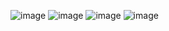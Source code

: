 ![image](https://github.com/kesh1508/STM32/assets/48319804/180bea98-2139-451b-9078-e9b9a07b8059)
![image](https://github.com/kesh1508/STM32/assets/48319804/1119a7cd-2b81-4b97-b910-1b25af4cc078)
![image](https://github.com/kesh1508/STM32/assets/48319804/4bc7e2de-c991-4ddc-9452-101279a70e8f)
![image](https://github.com/kesh1508/STM32/assets/48319804/1c12a4de-df4f-4460-b24c-cbe4d74ee886)
